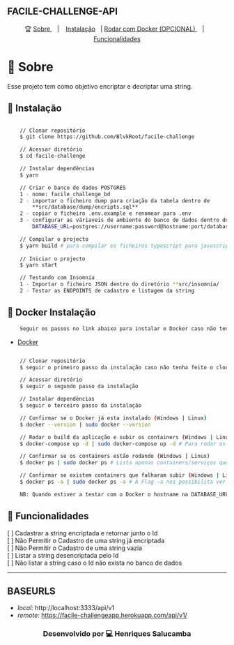 ## FACILE-CHALLENGE-API

<p align="center">🏆
  <a href="#-sobre"> Sobre </a>&nbsp;&nbsp;&nbsp;|&nbsp;&nbsp;&nbsp;
    <a href="#-instalação">Instalação</a>&nbsp;&nbsp;&nbsp;|
    <a href="#-docker-instalação">Rodar com Docker (OPCIONAL) </a>&nbsp;&nbsp;&nbsp;|&nbsp;&nbsp;&nbsp;
    <a href="#️-funcionalidades">Funcionalidades</a>
</p>

# 📖 Sobre

Esse projeto tem como objetivo encriptar e decriptar uma string.

## 🏃 Instalação

```bash

    // Clonar repositório
    $ git clone https://github.com/BlvkRoot/facile-challenge

    // Acessar diretório
    $ cd facile-challenge

    // Instalar dependências
    $ yarn

    // Criar o banco de dados POSTGRES 
    1 - nome: facile_challenge_bd
    2 - importar o ficheiro dump para criação da tabela dentro de 
        **src/database/dump/encripts.sql**
    2 - copiar o ficheiro .env.example e renomear para .env
    3 - configurar as váriaveis de ambiente do banco de dados dentro do ficheiro .env:
        DATABASE_URL=postgres://username:password@hostname:port/database

    // Compilar o projecto
    $ yarn build # para compilar os ficheiros typescript para javascript
    
    // Iniciar o projecto
    $ yarn start 

    // Testando com Insomnia
    1 - Importar o ficheiro JSON dentro do diretório **src/insomnia/        facile-challenge-api-routes** para o INSOMNIA na sua máquina
    2 - Testar as ENDPOINTS de cadastro e listagem da string
```

## 🐋 Docker Instalação

```bash
    Seguir os passos no link abaixo para instalar o Docker caso não tenha na sua máquina
```
- [Docker](https://docs.docker.com/engine/install)

```bash

    // Clonar repositório
    $ seguir o primeiro passo da instalação caso não tenha feito o clone

    // Acessar diretório
    $ seguir o segundo passo da instalação

    // Instalar dependências
    $ seguir o terceiro passo da instalação

    // Confirmar se o Docker já esta instalado (Windows | Linux)
    $ docker --version | sudo docker --version

    // Rodar o build da aplicação e subir os containers (Windows | Linux)
    $ docker-compose up -d | sudo docker-compose up -d # Para rodar os serviços em modo detach e não travar o terminal

    // Confirmar se os containers estão rodando (Windows | Linux)
    $ docker ps | sudo docker ps # Lista apenas containers/serviços que estão a Rodar

    // Confirmar se existem containers que falharam subir (Windows | Linux)
    $ docker ps -a | sudo docker ps -a # A Flag -a nos possibilita ver também containers parados

    NB: Quando estiver a testar com o Docker o hostname na DATABASE_URL deve ser o nome do serviço do banco de dados definido no ficheiro docker-compose.yml
```

## 📑 Funcionalidades

[ ] Cadastrar a string encriptada e retornar junto o Id <br/>
[ ] Não Permitir o Cadastro de uma string já encriptada <br/>
[ ] Não Permitir o Cadastro de uma string vazia <br/>
[ ] Listar a string desencriptada pelo Id <br/>
[ ] Não listar a string caso o Id não exista no banco de dados<br/>

---

## BASEURLS

- *local:* http://localhost:3333/api/v1
- *remote:* https://facile-challengeapp.herokuapp.com/api/v1/

<h3 align="center">Desenvolvido por 💻 Henriques Salucamba </h3>
